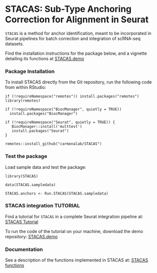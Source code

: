 # STACAS: Sub-Type Anchoring Correction for Alignment in Seurat
`STACAS` is a method for anchor identification, meant to be incorporated in Seurat pipelines for batch correction and integration of scRNA-seq datasets.

Find the installation instructions for the package below, and a vignette detailing its functions at [STACAS.demo](https://gitlab.unil.ch/carmona/STACAS.demo)

### Package Installation

To install STACAS directly from the Git repository, run the following code from within RStudio:

```
if (!requireNamespace("remotes")) install.packages("remotes")
library(remotes)

if (!requireNamespace("BiocManager", quietly = TRUE))
  install.packages("BiocManager")

if (!requireNamespace("Seurat", quietly = TRUE)) {
   BiocManager::install('multtest')
   install.packages("Seurat")
}

remotes::install_github("carmonalab/STACAS")
```

### Test the package

Load sample data and test the package:
```
library(STACAS)

data(STACAS.sampledata)

STACAS.anchors <- Run.STACAS(STACAS.sampledata)
```

### STACAS integration TUTORIAL

Find a tutorial for `STACAS` in a complete Seurat integration pipeline at: [STACAS Tutorial](https://carmonalab.github.io/STACAS/tutorial.html)

To run the code of the tutorial on your machine, download the demo repository: [STACAS.demo](https://gitlab.unil.ch/carmona/STACAS.demo)

### Documentation

See a description of the functions implemented in STACAS at: [STACAS functions](docs/functions.md)
